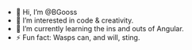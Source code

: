 - 👋 Hi, I’m @BGooss
- 👀 I’m interested in code & creativity.
- 🌱 I’m currently learning the ins and outs of Angular.
- ⚡ Fun fact: Wasps can, and will, sting.

<!---
BGooss/BGooss is a ✨ special ✨ repository because its `README.md` (this file) appears on your GitHub profile.
You can click the Preview link to take a look at your changes.
--->
